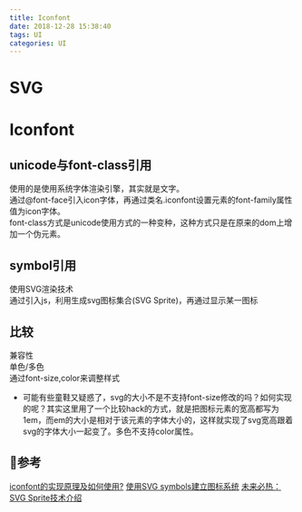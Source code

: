 ```yaml
---
title: Iconfont
date: 2018-12-28 15:38:40
tags: UI
categories: UI
---
```

# SVG
# Iconfont
## unicode与font-class引用
使用的是使用系统字体渲染引擎，其实就是文字。  
通过@font-face引入icon字体，再通过类名.iconfont设置元素的font-family属性值为icon字体。  
font-class方式是unicode使用方式的一种变种，这种方式只是在原来的dom上增加一个伪元素。
## symbol引用
使用SVG渲染技术   
通过引入js，利用<symbol>生成svg图标集合(SVG Sprite)，再通过<use>显示某一图标   
## 比较
兼容性  
单色/多色  
通过font-size,color来调整样式  
* 可能有些童鞋又疑惑了，svg的大小不是不支持font-size修改的吗？如何实现的呢？其实这里用了一个比较hack的方式，就是把图标元素的宽高都写为1em，而em的大小是相对于该元素的字体大小的，这样就实现了svg宽高跟着svg的字体大小一起变了。多色不支持color属性。

## 参考
[iconfont的实现原理及如何使用?](https://my.oschina.net/codingDog/blog/1618232)
[使用SVG symbols建立图标系统](https://www.w3cplus.com/svg/how-to-create-an-icon-system-using-svg-symbols.html)
[未来必热：SVG Sprite技术介绍](https://www.zhangxinxu.com/wordpress/2014/07/introduce-svg-sprite-technology/)